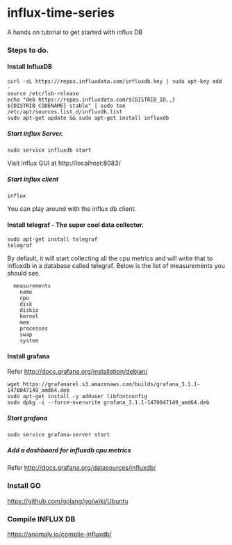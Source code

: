 # influx-time-series
A hands on tutorial to get started with influx DB


### Steps to do.

#### Install InfluxDB
    curl -sL https://repos.influxdata.com/influxdb.key | sudo apt-key add -
    source /etc/lsb-release
    echo "deb https://repos.influxdata.com/${DISTRIB_ID,,} ${DISTRIB_CODENAME} stable" | sudo tee /etc/apt/sources.list.d/influxdb.list
    sudo apt-get update && sudo apt-get install influxdb
  
##### Start influx Server. 
    
    sudo service influxdb start
    
  Visit influx GUI at http://localhost:8083/  
  
##### Start influx client
  
    influx
    
  You can play around with the influx db client.
  
#### Install telegraf - The super cool data collector.  
  
    sudo apt-get install telegraf
    telegraf
    
  By default, it will start collecting all the cpu metrics and will write that to influxdb in a database called telegraf. Below is the list of measurements you should see.

      measurements
        name
        cpu
        disk
        diskio
        kernel
        mem
        processes
        swap
        system


#### Install grafana 

Refer http://docs.grafana.org/installation/debian/


    wget https://grafanarel.s3.amazonaws.com/builds/grafana_3.1.1-1470047149_amd64.deb
    sudo apt-get install -y adduser libfontconfig
    sudo dpkg -i --force-overwrite grafana_3.1.1-1470047149_amd64.deb
    
##### Start grafana

    sudo service grafana-server start
    
##### Add a dashboard for influxdb cpu metrics

Refer http://docs.grafana.org/datasources/influxdb/


### Install GO

https://github.com/golang/go/wiki/Ubuntu


### Compile INFLUX DB

https://anomaly.io/compile-influxdb/
